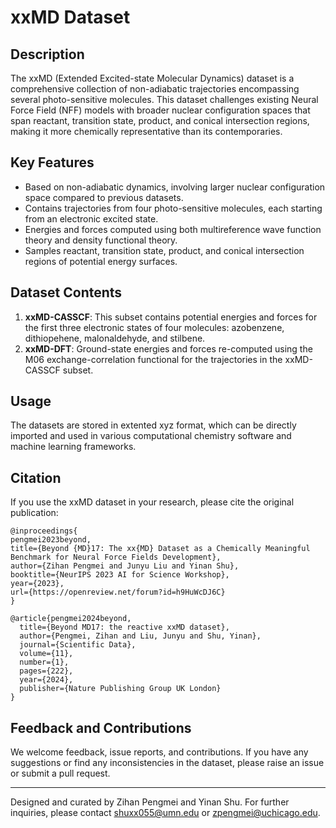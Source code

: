 # xxMD Dataset

## Description
The xxMD (Extended Excited-state Molecular Dynamics) dataset is a comprehensive collection of non-adiabatic trajectories encompassing several photo-sensitive molecules. This dataset challenges existing Neural Force Field (NFF) models with broader nuclear configuration spaces that span reactant, transition state, product, and conical intersection regions, making it more chemically representative than its contemporaries.

## Key Features

- Based on non-adiabatic dynamics, involving larger nuclear configuration space compared to previous datasets.
- Contains trajectories from four photo-sensitive molecules, each starting from an electronic excited state.
- Energies and forces computed using both multireference wave function theory and density functional theory.
- Samples reactant, transition state, product, and conical intersection regions of potential energy surfaces.

## Dataset Contents

1. **xxMD-CASSCF**: This subset contains potential energies and forces for the first three electronic states of four molecules: azobenzene, dithiopehene, malonaldehyde, and stilbene.
2. **xxMD-DFT**: Ground-state energies and forces re-computed using the M06 exchange-correlation functional for the trajectories in the xxMD-CASSCF subset.

## Usage

The datasets are stored in extented xyz format, which can be directly imported and used in various computational chemistry software and machine learning frameworks.

## Citation
If you use the xxMD dataset in your research, please cite the original publication:

```
@inproceedings{
pengmei2023beyond,
title={Beyond {MD}17: The xx{MD} Dataset as a Chemically Meaningful Benchmark for Neural Force Fields Development},
author={Zihan Pengmei and Junyu Liu and Yinan Shu},
booktitle={NeurIPS 2023 AI for Science Workshop},
year={2023},
url={https://openreview.net/forum?id=h9HuWcDJ6C}
}

@article{pengmei2024beyond,
  title={Beyond MD17: the reactive xxMD dataset},
  author={Pengmei, Zihan and Liu, Junyu and Shu, Yinan},
  journal={Scientific Data},
  volume={11},
  number={1},
  pages={222},
  year={2024},
  publisher={Nature Publishing Group UK London}
}
```

## Feedback and Contributions
We welcome feedback, issue reports, and contributions. If you have any suggestions or find any inconsistencies in the dataset, please raise an issue or submit a pull request.

---

Designed and curated by Zihan Pengmei and Yinan Shu. For further inquiries, please contact shuxx055@umn.edu or zpengmei@uchicago.edu.
